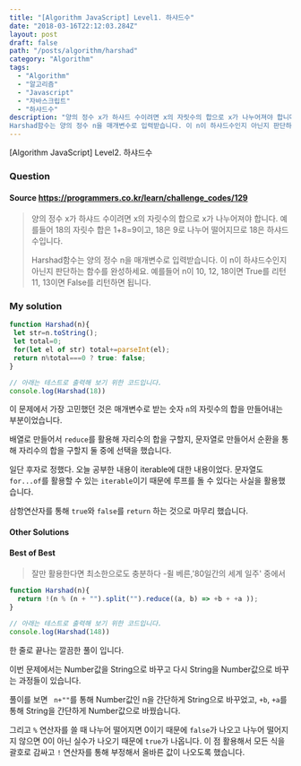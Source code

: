 ```yaml
---
title: "[Algorithm JavaScript] Level1. 하샤드수"
date: "2018-03-16T22:12:03.284Z"
layout: post
draft: false
path: "/posts/algorithm/harshad"
category: "Algorithm"
tags:
  - "Algorithm"
  - "알고리즘"
  - "Javascript"
  - "자바스크립트"
  - "하샤드수"
description: "양의 정수 x가 하샤드 수이려면 x의 자릿수의 합으로 x가 나누어져야 합니다. 예를들어 18의 자릿수 합은 1+8=9이고, 18은 9로 나누어 떨어지므로 18은 하샤드 수입니다.
Harshad함수는 양의 정수 n을 매개변수로 입력받습니다. 이 n이 하샤드수인지 아닌지 판단하는 함수를 완성하세요."
---
```


[Algorithm JavaScript] Level2. 하샤드수

### Question

#### Source https://programmers.co.kr/learn/challenge_codes/129

> 양의 정수 x가 하샤드 수이려면 x의 자릿수의 합으로 x가 나누어져야 합니다. 예를들어 18의 자릿수 합은 1+8=9이고, 18은 9로 나누어 떨어지므로 18은 하샤드 수입니다.
>
> Harshad함수는 양의 정수 n을 매개변수로 입력받습니다. 이 n이 하샤드수인지 아닌지 판단하는 함수를 완성하세요.
> 예를들어 n이 10, 12, 18이면 True를 리턴 11, 13이면 False를 리턴하면 됩니다.

### My solution

```javascript
function Harshad(n){
 let str=n.toString();
 let total=0;
 for(let el of str) total+=parseInt(el);
 return n%total===0 ? true: false;
}

// 아래는 테스트로 출력해 보기 위한 코드입니다.
console.log(Harshad(18))
```

이 문제에서 가장 고민했던 것은 매개변수로 받는 숫자 ```n```의 자릿수의 합을 만들어내는 부분이었습니다. 

배열로 만들어서 ```reduce```를 활용해 자리수의 합을 구할지, 문자열로 만들어서 순환을 통해 자리수의 합을 구할지 둘 중에 선택을 했습니다.

일단 후자로 정했다. 오늘 공부한 내용이 iterable에 대한 내용이었다. 문자열도 ```for...of```를 활용할 수 있는 ```iterable```이기 때문에 루프를 돌 수 있다는 사실을 활용했습니다.

삼항연산자를 통해 ```true```와 ```false```를 ```return``` 하는 것으로 마무리 했습니다.

#### Other Solutions

#### Best of Best

> 잘만 활용한다면 최소한으로도 충분하다 -쥘 베른,'80일간의 세계 일주' 중에서

```javascript
function Harshad(n){
  return !(n % (n + "").split("").reduce((a, b) => +b + +a ));
}

// 아래는 테스트로 출력해 보기 위한 코드입니다.
console.log(Harshad(148))
```

한 줄로 끝나는 깔끔한 풀이 입니다.

이번 문제에서는 Number값을 String으로 바꾸고 다시 String을 Number값으로 바꾸는 과정들이 있습니다.

풀이를 보면 ``` n+""```를 통해 Number값인 n을 간단하게 String으로 바꾸었고, ```+b```, ```+a```를 통해 String을 간단하게 Number값으로 바꿨습니다.

그리고 ```%``` 연산자를 쓸 때 나누어 떨어지면 0이기 때문에 ```false```가 나오고 나누어 떨어지지 않으면 0이 아닌 실수가 나오기 때문에 ```true```가 나옵니다. 이 점 활용해서 모든 식을 괄호로 감싸고 ```!``` 연산자를 통해 부정해서 올바른 값이 나오도록 했습니다.



